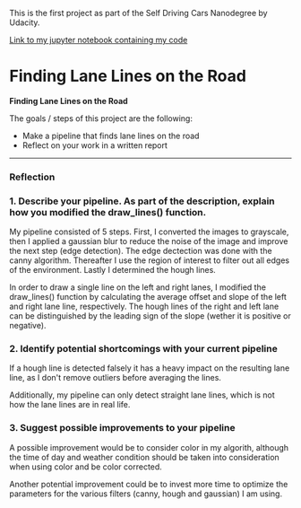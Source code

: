 This is the first project as part of the Self Driving Cars Nanodegree by Udacity.

[Link to my jupyter notebook containing my code](./P1.ipynb)


# **Finding Lane Lines on the Road** 

**Finding Lane Lines on the Road**

The goals / steps of this project are the following:
* Make a pipeline that finds lane lines on the road
* Reflect on your work in a written report

---

### Reflection

### 1. Describe your pipeline. As part of the description, explain how you modified the draw_lines() function.

My pipeline consisted of 5 steps. 
First, I converted the images to grayscale, then I applied a gaussian blur to reduce the noise of the image and improve the next step (edge detection). 
The edge dectection was done with the canny algorithm. 
Thereafter I use the region of interest to filter out all edges of the environment. 
Lastly I determined the hough lines.

In order to draw a single line on the left and right lanes, I modified the draw_lines() function by calculating the average offset and slope of the left and right lane line, respectively. 
The hough lines of the right and left lane can be distinguished by the leading sign of the slope (wether it is positive or negative).


### 2. Identify potential shortcomings with your current pipeline


If a hough line is detected falsely it has a heavy impact on the resulting lane line, as I don't remove outliers before averaging the lines.

Additionally, my pipeline can only detect straight lane lines, which is not how the lane lines are in real life.


### 3. Suggest possible improvements to your pipeline

A possible improvement would be to consider color in my algorith, although the time of day and weather condition should be taken into consideration when using color and be color corrected.

Another potential improvement could be to invest more time to optimize the parameters for the various filters (canny, hough and gaussian) I am using.
